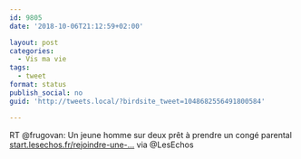 ```yaml
---
id: 9805
date: '2018-10-06T21:12:59+02:00'

layout: post
categories:
  - Vis ma vie
tags:
  - tweet
format: status
publish_social: no
guid: 'http://tweets.local/?birdsite_tweet=1048682556491800584'

---
```


RT @frugovan: Un jeune homme sur deux prêt à prendre un congé parental [start.lesechos.fr/rejoindre-une-…](https://start.lesechos.fr/rejoindre-une-entreprise/actu-recrutement/un-jeune-homme-sur-deux-pret-a-prendre-un-conge-parental-13055.php#xtor=CS2-9) via @LesEchos